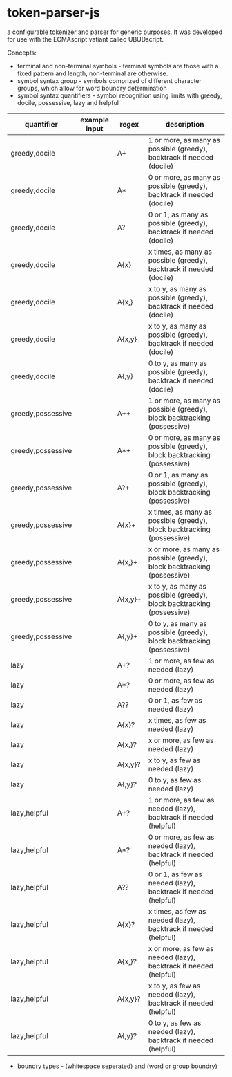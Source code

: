 # token-parser-js
a configurable tokenizer and parser for generic purposes.  It was developed for use with the ECMAscript vatiant called UBUDscript.

Concepts:
+ terminal and non-terminal symbols - terminal symbols are those with a fixed pattern and length, non-terminal are otherwise.
+ symbol syntax group - symbols comprized of different character groups, which allow for word boundry determination
+ symbol syntax quantifiers - symbol recognition using limits with greedy, docile, possessive, lazy and helpful

quantifier        | example input   | regex   | description
----------------- | --------------- | ------- | -----
greedy,docile     |                 | A+      | 1 or more, as many as possible (greedy), backtrack if needed (docile)
greedy,docile     |                 | A\*     | 0 or more, as many as possible (greedy), backtrack if needed (docile)
greedy,docile     |                 | A?      | 0 or 1, as many as possible (greedy), backtrack if needed (docile)
greedy,docile     |                 | A{x}    | x times, as many as possible (greedy), backtrack if needed (docile)
greedy,docile     |                 | A{x,}   | x to y, as many as possible (greedy), backtrack if needed (docile)
greedy,docile     |                 | A{x,y}  | x to y, as many as possible (greedy), backtrack if needed (docile)
greedy,docile     |                 | A{,y}   | 0 to y, as many as possible (greedy), backtrack if needed (docile)
greedy,possessive |                 | A++     | 1 or more, as many as possible (greedy), block backtracking (possessive)
greedy,possessive |                 | A\*+    | 0 or more, as many as possible (greedy), block backtracking (possessive)
greedy,possessive |                 | A?+     | 0 or 1, as many as possible (greedy), block backtracking (possessive)
greedy,possessive |                 | A{x}+   | x times, as many as possible (greedy), block backtracking (possessive)
greedy,possessive |                 | A{x,}+  | x or more, as many as possible (greedy), block backtracking (possessive)
greedy,possessive |                 | A{x,y}+ | x to y, as many as possible (greedy), block backtracking (possessive)
greedy,possessive |                 | A{,y}+  | 0 to y, as many as possible (greedy), block backtracking (possessive)
lazy              |                 | A+?     | 1 or more, as few as needed (lazy) 
lazy              |                 | A\*?    | 0 or more, as few as needed (lazy) 
lazy              |                 | A??     | 0 or 1, as few as needed (lazy) 
lazy              |                 | A{x}?   | x times, as few as needed (lazy) 
lazy              |                 | A{x,}?  | x or more, as few as needed (lazy) 
lazy              |                 | A{x,y}? | x to y, as few as needed (lazy) 
lazy              |                 | A{,y}?  | 0 to y, as few as needed (lazy) 
lazy,helpful      |                 | A+?     | 1 or more, as few as needed (lazy), backtrack if needed (helpful) 
lazy,helpful      |                 | A\*?    | 0 or more, as few as needed (lazy), backtrack if needed (helpful) 
lazy,helpful      |                 | A??     | 0 or 1, as few as needed (lazy), backtrack if needed (helpful) 
lazy,helpful      |                 | A{x}?   | x times, as few as needed (lazy), backtrack if needed (helpful) 
lazy,helpful      |                 | A{x,}?  | x or more, as few as needed (lazy), backtrack if needed (helpful) 
lazy,helpful      |                 | A{x,y}? | x to y, as few as needed (lazy), backtrack if needed (helpful) 
lazy,helpful      |                 | A{,y}?  | 0 to y, as few as needed (lazy), backtrack if needed (helpful) 

+ boundry types - (whitespace seperated) and (word or group boundry)



